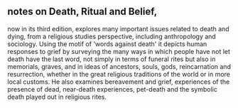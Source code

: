 ## notes on Death, Ritual and Belief,

now in its third edition, explores many important issues related to death and dying, from a religious studies perspective, including anthropology and sociology. Using the motif of 'words against death' it depicts human responses to grief by surveying the many ways in which people have not let death have the last word, not simply in terms of funeral rites but also in memorials, graves, and in ideas of ancestors, souls, gods, reincarnation and resurrection, whether in the great religious traditions of the world or in more local customs. He also examines bereavement and grief, experiences of the presence of dead, near-death experiences, pet-death and the symbolic death played out in religious rites.
